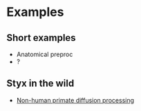 # Examples

## Short examples

- Anatomical preproc
- ?

## Styx in the wild

- [Non-human primate diffusion processing](https://github.com/HumanBrainED/nhp-dwiproc)
